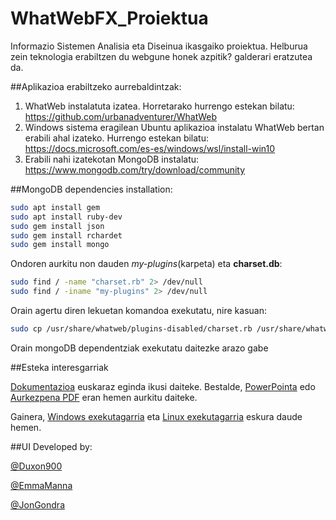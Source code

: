 # WhatWebFX_Proiektua
Informazio Sistemen Analisia eta Diseinua ikasgaiko proiektua. Helburua zein teknologia erabiltzen du webgune honek azpitik? galderari eratzutea da.

##Aplikazioa erabiltzeko aurrebaldintzak:
1. WhatWeb instalatuta izatea. Horretarako hurrengo estekan bilatu: https://github.com/urbanadventurer/WhatWeb
2. Windows sistema eragilean Ubuntu aplikazioa instalatu WhatWeb bertan erabili ahal izateko. Hurrengo estekan bilatu: https://docs.microsoft.com/es-es/windows/wsl/install-win10
3. Erabili nahi izatekotan MongoDB instalatu: https://www.mongodb.com/try/download/community

##MongoDB dependencies installation:
```bash
sudo apt install gem
sudo apt install ruby-dev
sudo gem install json
sudo gem install rchardet
sudo gem install mongo
```

Ondoren aurkitu non dauden _my-plugins_(karpeta) eta **charset.db**:
```bash
sudo find / -name "charset.rb" 2> /dev/null
sudo find / -iname "my-plugins" 2> /dev/null
```


Orain agertu diren lekuetan komandoa exekutatu, nire kasuan:

```bash
sudo cp /usr/share/whatweb/plugins-disabled/charset.rb /usr/share/whatweb/my-plugins
```

Orain mongoDB dependentziak exekutatu daitezke arazo gabe

##Esteka interesgarriak

[Dokumentazioa](https://github.com/UPV-EHU-Bilbao/WhatWebVFX/blob/master/WhatWebFX_JonGondra_EmmaManna_JonQuintano.pdf) euskaraz eginda ikusi daiteke.
Bestalde, [PowerPointa](https://github.com/UPV-EHU-Bilbao/WhatWebVFX/blob/master/WhatWebFX.pptx) edo [Aurkezpena PDF]() eran hemen aurkitu daiteke.

Gainera, [Windows exekutagarria]() eta [Linux exekutagarria]() eskura daude hemen.

##UI Developed by:

[@Duxon900](https://github.com/Duxon900)

[@EmmaManna](https://github.com/EmmaManna)

[@JonGondra](https://github.com/JonGondra)
